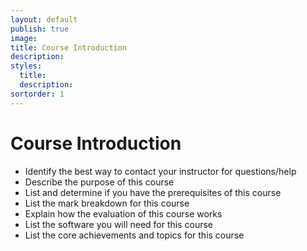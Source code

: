 ```yaml
---
layout: default
publish: true
image: 
title: Course Introduction
description: 
styles:
  title: 
  description: 
sortorder: 1
---
```

# Course Introduction

- Identify the best way to contact your instructor for questions/help
- Describe the purpose of this course
- List and determine if you have the prerequisites of this course
- List the mark breakdown for this course
- Explain how the evaluation of this course works
- List the software you will need for this course
- List the core achievements and topics for this course

